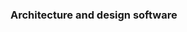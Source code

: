### Architecture and design software

<!--
Tool:

- [ArchitectureSniffer](https://www.architecturesniffer.org/) -->
